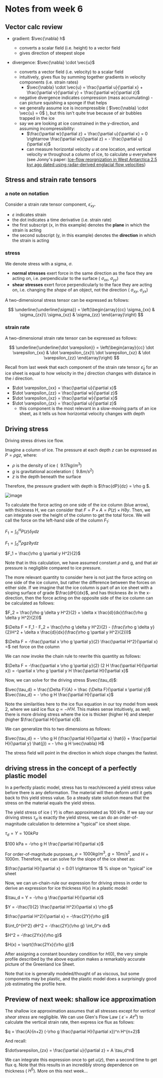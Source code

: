 # Notes from week 6

## Vector calc review
  - gradient: $\vec{\nabla} h$
    - converts a scalar field (i.e. height) to a vector field
    - gives direction of steepest slope

  - divergence: $\vec{\nabla} \cdot \vec{u}$
    - converts a vector field (i.e. velocity) to a scalar field
    - intuitively, gives flux by summing together gradients in velocity components (i.e. strain rates)
       - $\vec{\nabla} \cdot \vec{u} = \frac{\partial u}{\partial x} + \frac{\partial v}{\partial y} + \frac{\partial w}{\partial z}$
    - negative divergence indicates compression (mass accumulating) - can picture squishing a sponge if that helps
    - we generally assume ice is incompressible ( $\vec{\nabla} \cdot \vec{u} = 0$ ), but this isn't quite true because of air bubbles trapped in the ice
    - say we are looking at ice constrained in the y-direction, and assuming incompressibility:
        - $\frac{\partial w}{\partial z} + \frac{\partial u}{\partial x} = 0 \rightarrow \frac{\partial w}{\partial z} = - \frac{\partial u}{\partial x}$
        - can measure horizontal velocity $u$ at one location, and vertical velocity $w$ throughout a column of ice, to calculate $u$ everywhere (see Jonny's paper: [Ice-flow reorgnization in West Antarctica 2.5 kyr ago dated using radar-derived englacial flow velocities](https://agupubs.onlinelibrary.wiley.com/doi/full/10.1002/2016GL070278)) 

## Stress and strain rate tensors

### a note on notation

Consider a strain rate  tensor component, $\dot \varepsilon_{xy}$.
  - $\varepsilon$ indicates strain
  - the dot indicates a time derivative (i.e. strain rate)
  - the first subscript (x, in this example) denotes the **plane** in which the strain is acting
  - the second subscript (y, in this example) denotes the **direction** in which the strain is acting

### stress

We denote stress with a sigma, $\sigma$.

  - **normal stresses** exert force in the same direction as the face they are acting on, i.e. perpendicular to the surface ( $\sigma_{xx}$, $\sigma_{yy}$)
  - **shear stresses** exert force perpendicularly to the face they are acting on, i.e. changing the *shape* of an object, not the direction ( $\sigma_{xy}$, $\sigma_{yx}$)

A two-dimensional stress tensor can be expressed as follows:

$$
\underline{\underline{\sigma}} =
\left(\begin{array}{cc} 
\sigma_{xx} & \sigma_{zx}\\ 
\sigma_{xz} & \sigma_{zz}
\end{array}\right)
$$ 

### strain rate

A two-dimensional strain rate tensor can be expressed as follows:

$$
\underline{\underline{\dot \varepsilon}} =
\left(\begin{array}{cc} 
\dot \varepsilon_{xx} & \dot \varepsilon_{zx}\\ 
\dot \varepsilon_{xz} & \dot \varepsilon_{zz}
\end{array}\right)
$$

Recall from last week that each component of the strain rate tensor $\dot \varepsilon_{ij}$ for an ice sheet is equal to how velocity in the $j$ direction changes with distance in the $i$ direction.
  - $\dot \varepsilon_{xx} = \frac{\partial u}{\partial x}$
  - $\dot \varepsilon_{zz} = \frac{\partial w}{\partial z}$
  - $\dot \varepsilon_{xz} = \frac{\partial w}{\partial x}$
  - $\dot \varepsilon_{zx} = \frac{\partial u}{\partial z}$
    - this component is the most relevant in a slow-moving parts of an ice sheet, as it tells us how horizontal velocity changes with depth

## Driving stress

Driving stress drives ice flow.

Imagine a column of ice. The pressure at each depth $z$ can be expressed as $P = \rho g z$, where:
  - $\rho$ is the density of ice ( $~9.17 kg/m^3$)
  - $g$ is gravitational acceleration ( $~9.8 m/s^2$)
  - $z$ is the depth beneath the surface

Therefore, the pressure gradient with depth is $\frac{dP}{dz} = \rho g $.

![image](https://user-images.githubusercontent.com/90412051/196259608-df6514b0-1267-4b05-8365-447518651a39.png)

To calculate the force acting on one side of the ice column (blue arrow), with thickness H, we can consider that $F = P \times A = P(z) \times H \partial y$. Then, we can integrate over the height of the column to get the total force. We will call the force on the left-hand side of the column $F_1$:

$F_1 = \int_0^H P(z) \delta y dz$

$F_1 = \int_0^H \rho g z \partial y dz$

$F_1 = \frac{\rho g \partial y H^2}{2}$

Note that in this calculation, we have assumed constant $\rho$ and g, and that air pressure is negligible compared to ice pressure.

The more relevant quantity to consider here is not just the force acting on one side of the ice column, but rather the difference between the forces on either side. If we imagine that the ice column is part of an ice sheet with a sloping surface of grade $\frac{dH}{dx}$, and has thickness $\partial x$ in the x-direction, then the force acting on the opposite side of the ice column can be calculated as follows:

$F_2  = \frac{\rho g \delta y H^2}{2} + \delta x \frac{d}{dx}(\frac{\rho g \delta y H^2}{2})$

$\Delta F = F_1 - F_2 = \frac{\rho g \delta y H^2}{2} - (\frac{\rho g \delta y}{2}H^2 + \delta x \frac{d}{dx}(\frac{\rho g \partial y H^2}{2}))$

$\Delta F = -\frac{\partial x \rho g \partial y}{2} \frac{\partial H^2}{\partial x} =$ net force on the column

We can now invoke the chain rule to rewrite this quantity as follows:

$\Delta F = -\frac{\partial x \rho g \partial y}{2} (2 H \frac{\partial H}{\partial x}) = -\partial x \rho g \partial y H \frac{\partial H}{\partial x}$

Now, we can solve for the driving stress $\vec{\tau_d}$:

$\vec{\tau_d} = \frac{\Delta F}{A} = \frac {\Delta F}{\partial x \partial y}$
$\vec{\tau_d} = - \rho g H \frac{\partial H}{\partial x}$

Note the similarities here to the ice flux equation in our toy model from week 2, where we said ice flux $q \propto -H'H$. This makes sense intuitively, as well; there is more driving stress where the ice is thicker (higher H) and steeper (higher $\frac{\partial H}{\partial x}$).

We can generalize this to two dimensions as follows:

$\vec{\tau_d} = - \rho g H (\frac{\partial H}{\partial x} \hat{i} + \frac{\partial H}{\partial y} \hat{j}) = - \rho g H \vec{\nabla} H$

The stress field will point in the direction in which slope changes the fastest.

## driving stress in the concept of a perfectly plastic model

In a perfectly plastic model, stress has to reach/exceed a yield stress value before there is any deformation. The material will then deform until it gets back to this yield stress value. So a steady state solution means that the stress on the material equals the yield stress.

The yield stress of ice ( $Y$) is often approximated as 100 kPa. If we say our driving stress $\tau_d$ is exactly the yield stress, we can do an order-of-magnitude calculation to determine a "typical" ice sheet slope.

$\tau_d = Y = 100 kPa$

$100 kPa = -\rho g H \frac{\partial H}{\partial x}$

For order-of-magnitude purposes, $\rho = 1000 kg/m^3$, $g = 10 m/s^2$, and $H = 1000m$. Therefore, we can solve for the slope of the ice sheet as:

$\frac{\partial H}{\partial x} = 0.01 \rightarrow 1$ % slope on "typical" ice sheet

Now, we can un-chain-rule our expression for driving stress in order to derive an expression for ice thickness $H(x)$ in a plastic model:

$\tau_d = Y = -\rho g \frac{\partial H}{\partial x}$

$Y = -\frac{1}{2} \frac{\partial H^2}{\partial x} \rho g$

$\frac{\partial H^2}{\partial x} = -\frac{2Y}{\rho g}$

$\int_0^{H^2} dH^2 = -\frac{2Y}{\rho g} \int_0^x dx$

$H^2 = -\frac{2Yx}{\rho g}$

$H(x) = \sqrt{\frac{2Yx}{\rho g}}$

After assigning a constant boundary condition for $H(0)$, the very simple profile described by the above equation makes a remarkably accurate picture of the Greenland Ice Sheet.

Note that ice is generally modeled/thought of as viscous, but some components may be plastic, and the plastic model does a surprisingly good job estimating the profile here.

## Preview of next week: shallow ice approximation

The shallow ice approximation assumes that all stresses except for *vertical shear stress* are negligible.  We can use Glen's Flow Law ( $\dot\varepsilon = A \tau^{n}$) to calculate the vertical strain rate, then express ice flux as follows:

$q = \frac{A}{n+2} (-\rho g \frac{\partial H}{\partial x})^n H^{n+2}$

And recall:

$\dot\varepsilon_{zx} = \frac{\partial u}{\partial z} = A \tau_d^n$

We can integrate this expression once to get $u(z)$, then a second time to get flux q. Note that this results in an incredibly strong dependence on thickness ( $H^5$). More on this next week...

